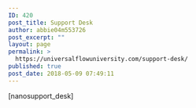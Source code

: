 ```yaml
---
ID: 420
post_title: Support Desk
author: abbie04m553726
post_excerpt: ""
layout: page
permalink: >
  https://universalflowuniversity.com/support-desk/
published: true
post_date: 2018-05-09 07:49:11
---
```

[nanosupport_desk]